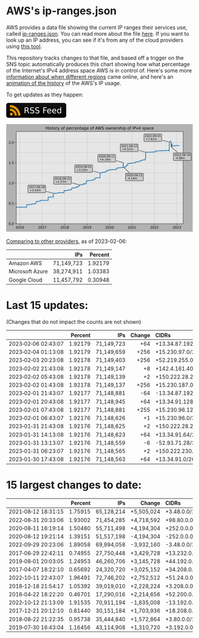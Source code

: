 # AWS's ip-ranges.json

AWS provides a data file showing the current IP ranges their
services use, called [ip-ranges.json](https://ip-ranges.amazonaws.com/ip-ranges.json).
You can read more about the file [here](https://docs.aws.amazon.com/general/latest/gr/aws-ip-ranges.html).
If you want to look up an IP address, you can see if it's from any of the cloud providers using [this tool](https://cloud-ips.s3-us-west-2.amazonaws.com/index.html).

This repository tracks changes to that file, and based off a trigger on the SNS 
topic automatically produces this chart showing how what percentage of the 
Internet's IPv4 address space AWS is in control of.  Here's some 
more [information about when different regions](announces.md) came 
online, and here's an [animation of the history](https://youtu.be/Su25yl7eol8) 
of the AWS's IP usage.

To get updates as they happen:

[![RSS Icon](images/rss_badge.svg)](https://raw.githubusercontent.com/seligman/aws-ip-ranges/master/rss.xml)

![History of AWS](history_count.svg)

[Comparing to other providers](https://github.com/seligman/cloud_sizes), as of 2023-02-06:

| | IPs | Percent |
| --- | ---: | ---: |
| Amazon AWS | 71,149,723 | 1.92179 |
| Microsoft Azure | 38,274,911 | 1.03383 |
| Google Cloud | 11,457,792 | 0.30948 |


# Last 15 updates:

(Changes that do not impact the counts are not shown)

| | Percent | IPs | Change | CIDRs |
| :--- | ---: | ---: | ---: | :--- |
| 2023&#8209;02&#8209;06&nbsp;02:43:07 | 1.92179 | 71,149,723 | +64 | +13.34.87.192/26 |
| 2023&#8209;02&#8209;04&nbsp;01:13:08 | 1.92179 | 71,149,659 | +256 | +15.230.97.0/24 |
| 2023&#8209;02&#8209;03&nbsp;20:23:08 | 1.92178 | 71,149,403 | +256 | +52.219.255.0/24 |
| 2023&#8209;02&#8209;02&nbsp;21:43:08 | 1.92178 | 71,149,147 | +8 | +142.4.161.40/29 |
| 2023&#8209;02&#8209;02&nbsp;05:43:08 | 1.92178 | 71,149,139 | +2 | +150.222.28.22/31 |
| 2023&#8209;02&#8209;02&nbsp;01:43:08 | 1.92178 | 71,149,137 | +256 | +15.230.187.0/24 |
| 2023&#8209;02&#8209;01&nbsp;21:43:07 | 1.92177 | 71,148,881 | -64 | -13.34.87.192/26 |
| 2023&#8209;02&#8209;01&nbsp;20:43:08 | 1.92177 | 71,148,945 | +64 | +13.34.91.128/26 |
| 2023&#8209;02&#8209;01&nbsp;07:43:08 | 1.92177 | 71,148,881 | +255 | +15.230.96.128/25,&nbsp;+15.230.96.64/26,&nbsp;+15.230.96.32/27,&nbsp;... |
| 2023&#8209;02&#8209;01&nbsp;06:43:07 | 1.92176 | 71,148,626 | +1 | +15.230.96.0/32 |
| 2023&#8209;01&#8209;31&nbsp;21:43:08 | 1.92176 | 71,148,625 | +2 | +150.222.28.20/31 |
| 2023&#8209;01&#8209;31&nbsp;14:13:08 | 1.92176 | 71,148,623 | +64 | +13.34.91.64/26 |
| 2023&#8209;01&#8209;31&nbsp;13:13:07 | 1.92176 | 71,148,559 | -6 | -52.93.71.28/30,&nbsp;-52.93.71.27/32,&nbsp;-52.93.71.32/32 |
| 2023&#8209;01&#8209;31&nbsp;06:23:07 | 1.92176 | 71,148,565 | +2 | +150.222.230.132/31 |
| 2023&#8209;01&#8209;30&nbsp;17:43:08 | 1.92176 | 71,148,563 | +64 | +13.34.91.0/26 |


# 15 largest changes to date:

| | Percent | IPs | Change | CIDRs |
| :--- | ---: | ---: | ---: | :--- |
| 2021&#8209;08&#8209;12&nbsp;18:31:15 | 1.75915 | 65,128,214 | +5,505,024 | +3.48.0.0/12,&nbsp;+35.96.0.0/12,&nbsp;+3.152.0.0/13,&nbsp;... |
| 2022&#8209;08&#8209;31&nbsp;20:33:06 | 1.93002 | 71,454,285 | +4,718,592 | +98.80.0.0/12,&nbsp;+184.32.0.0/12,&nbsp;+13.184.0.0/13,&nbsp;... |
| 2020&#8209;08&#8209;11&nbsp;16:19:14 | 1.50480 | 55,711,498 | +4,194,304 | +252.0.0.0/10 |
| 2020&#8209;08&#8209;12&nbsp;19:21:14 | 1.39151 | 51,517,198 | -4,194,304 | -252.0.0.0/10 |
| 2022&#8209;09&#8209;29&nbsp;20:23:06 | 1.89058 | 69,994,058 | -3,932,160 | -3.48.0.0/12,&nbsp;-35.96.0.0/12,&nbsp;-3.240.0.0/13,&nbsp;... |
| 2017&#8209;06&#8209;29&nbsp;22:42:11 | 0.74955 | 27,750,448 | +3,429,728 | +13.232.0.0/13,&nbsp;+34.240.0.0/13,&nbsp;+35.168.0.0/13,&nbsp;... |
| 2019&#8209;08&#8209;01&nbsp;20:03:05 | 1.24953 | 46,260,706 | +3,145,728 | +44.192.0.0/10,&nbsp;-3.192.0.0/12 |
| 2017&#8209;04&#8209;07&nbsp;18:22:10 | 0.65692 | 24,320,720 | +3,025,152 | +34.208.0.0/12,&nbsp;+34.224.0.0/12,&nbsp;+13.58.0.0/15,&nbsp;... |
| 2022&#8209;10&#8209;11&nbsp;22:43:07 | 1.96491 | 72,746,202 | +2,752,512 | +51.24.0.0/13,&nbsp;+57.104.0.0/13,&nbsp;+51.20.0.0/14,&nbsp;... |
| 2018&#8209;12&#8209;18&nbsp;21:54:17 | 1.05392 | 39,019,010 | +2,228,224 | +3.208.0.0/12,&nbsp;+3.224.0.0/12,&nbsp;+13.48.0.0/15 |
| 2016&#8209;04&#8209;22&nbsp;18:22:20 | 0.46701 | 17,290,016 | +2,214,656 | +52.200.0.0/13,&nbsp;+52.208.0.0/13,&nbsp;+52.36.0.0/14,&nbsp;... |
| 2022&#8209;10&#8209;12&nbsp;21:13:09 | 1.91535 | 70,911,194 | -1,835,008 | -13.192.0.0/13,&nbsp;-16.28.0.0/14,&nbsp;-40.172.0.0/14,&nbsp;... |
| 2017&#8209;12&#8209;21&nbsp;20:12:10 | 0.81440 | 30,151,184 | +1,703,936 | +18.208.0.0/13,&nbsp;+18.204.0.0/14,&nbsp;+18.224.0.0/14,&nbsp;... |
| 2018&#8209;08&#8209;22&nbsp;21:22:35 | 0.95738 | 35,444,840 | +1,572,864 | +3.80.0.0/12,&nbsp;+3.16.0.0/14,&nbsp;+3.40.0.0/14 |
| 2019&#8209;07&#8209;30&nbsp;16:43:04 | 1.16456 | 43,114,908 | +1,310,720 | +3.192.0.0/12,&nbsp;+15.222.0.0/15,&nbsp;+15.236.0.0/15 |
